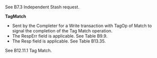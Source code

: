See B7.3 Independent Stash request.

**TagMatch**

- Sent by the Completer for a Write transaction with TagOp of Match to signal the completion of the Tag Match operation.
- The RespErr field is applicable. See Table B9.9.
- The Resp field is applicable. See Table B13.35.

See B12.11.1 Tag Match.